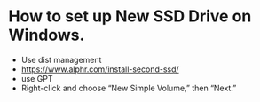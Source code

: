 # How to set up New SSD Drive on Windows. 
- Use dist management
-  https://www.alphr.com/install-second-ssd/
  -  use GPT
  -  Right-click and choose “New Simple Volume,” then “Next.”
